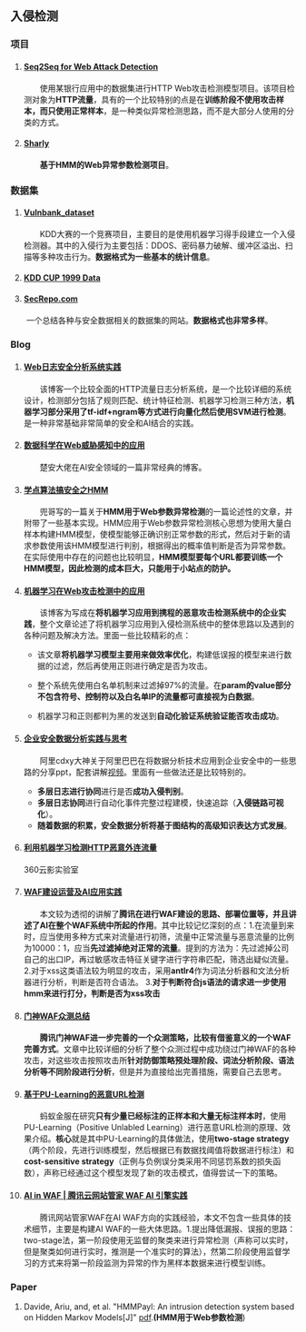 ## 入侵检测

### 项目

1. #### [Seq2Seq for Web Attack Detection](https://github.com/flykingmz/seq2seq-web-attack-detection)

   &emsp;&emsp;使用某银行应用中的数据集进行HTTP Web攻击检测模型项目。该项目检测对象为**HTTP流量**，具有的一个比较特别的点是在**训练阶段不使用攻击样本，而只使用正常样本**，是一种类似异常检测思路，而不是大部分人使用的分类的方式。

2. #### [Sharly](https://github.com/SparkSharly/Sharly)

   &emsp;&emsp;**基于HMM的Web异常参数检测项目**。

### 数据集

1. ####  [Vulnbank_dataset](https://github.com/AnchoretY/AI_And_Web_Security_Library/tree/master/dataset/vulnbank_dataset)

   &emsp;&emsp;KDD大赛的一个竞赛项目，主要目的是使用机器学习得手段建立一个入侵检测器。其中的入侵行为主要包括：DDOS、密码暴力破解、缓冲区溢出、扫描等多种攻击行为。**数据格式为一些基本的统计信息**。

2. #### [KDD CUP 1999 Data]()

3. #### [SecRepo.com](https://www.secrepo.com/)

&emsp;&emsp;一个总结各种与安全数据相关的数据集的网站。**数据格式也非常多样**。

### Blog

1. #### [Web日志安全分析系统实践](https://xz.aliyun.com/t/2136#toc-110)

   &emsp;&emsp;该博客一个比较全面的HTTP流量日志分析系统，是一个比较详细的系统设计，检测部分包括了规则匹配、统计特征检测、机器学习检测三种方法，**机器学习部分采用了tf-idf+ngram等方式进行向量化然后使用SVM进行检测**。是一种非常基础非常简单的安全和AI结合的实践。

2. #### [数据科学在Web威胁感知中的应用](https://www.jianshu.com/p/942d1beb7fdd)

   &emsp;&emsp;楚安大佬在AI安全领域的一篇非常经典的博客。

3. #### [学点算法搞安全之HMM](https://www.freebuf.com/column/132796.html)

   &emsp;&emsp;兜哥写的一篇关于**HMM用于Web参数异常检测**的一篇论述性的文章，并附带了一些基本实现。HMM应用于Web参数异常检测核心思想为使用大量白样本构建HMM模型，使模型能够正确识别正常参数的形式，然后对于新的请求参数使用该HMM模型进行判别，根据得出的概率值判断是否为异常参数。在实际使用中存在的问题也比较明显，**HMM模型要每个URL都要训练一个HMM模型，因此检测的成本巨大，只能用于小站点的防护。**

4. #### [机器学习在Web攻击检测中的应用](https://mp.weixin.qq.com/s/Fuu70rPWyYP5mQSOK3J9_Q)

   &emsp;&emsp;该博客为写成在**将机器学习应用到携程的恶意攻击检测系统中的企业实践**，整个文章论述了将机器学习应用到入侵检测系统中的整体思路以及遇到的各种问题及解决方法。里面一些比较精彩的点：

   - 该文章**将机器学习模型主要用来做效率优化**，构建低误报的模型来进行数据的过滤，然后再使用正则进行确定是否为攻击。

   - 整个系统先使用白名单机制来过滤掉97%的流量。在**param的value部分不包含符号、控制符以及白名单IP的流量都可直接视为白数据**。

   - 机器学习和正则都判为黑的发送到**自动化验证系统验证能否攻击成功**。

5. #### [企业安全数据分析实践与思考]()

   &emsp;&emsp;阿里cdxy大神关于阿里巴巴在将数据分析技术应用到企业安全中的一些思路的分享ppt，配套讲解[视频](https://live.freebuf.com/detail/c5e504cf96a4e1826a609553bf6054f9)。里面有一些做法还是比较特别的。

   - **多层日志进行协同**进行是否**成功入侵判别**。
   - **多层日志协同**进行自动化事件完整过程建模，快速追踪（**入侵链路可视化**）。
   - **随着数据的积累，安全数据分析将基于图结构的高级知识表达方式发展**。

6. #### [利用机器学习检测HTTP恶意外连流量](https://www.freebuf.com/column/170483.html)

   360云影实验室

7. #### [WAF建设运营及AI应用实践](https://mp.weixin.qq.com/s?__biz=MjM5NzE1NjA0MQ==&mid=2651199346&idx=1&sn=99f470d46554149beebb8f89fbcb1578&chksm=bd2cf2d48a5b7bc2b3aecb501855cc2efedc60f6f01026543ac2df5fa138ab2bf424fc5ab2b0&scene=21#wechat_redirect)

   &emsp;&emsp;本文较为透彻的讲解了**腾讯在进行WAF建设的思路、部署位置等，并且讲述了AI在整个WAF系统中所起的作用**。其中比较记忆深刻的点：1.在流量到来时，应当使用多种方式来对流量进行初筛，流量中正常流量与恶意流量的比例为10000：1，应当**先过滤掉绝对正常的流量**。提到的方法为：先过滤掉公司自己的出口IP，再过敏感攻击特征关键字进行字符串匹配，筛选出疑似流量。   2.对于xss这类语法较为明显的攻击，采用**antlr4**作为词法分析器和文法分析器进行分析，判断是否符合语法。   3.**对于判断符合js语法的请求进一步使用hmm来进行打分，判断是否为xss攻击**

8. #### [门神WAF众测总结](https://mp.weixin.qq.com/s/w5TwFl4Ac1jCTX0A1H_VbQ)

   &emsp;&emsp;**腾讯门神WAF进一步完善的一个众测策略，比较有借鉴意义的一个WAF完善方式**。文章中比较详细的分析了整个众测过程中成功绕过门神WAF的各种攻击，对这些攻击按照攻击所**针对防御策略预处理阶段、词法分析阶段、语法分析等不同阶段进行分析**，但是并为直接给出完善措施，需要自己去思考。

9. #### [基于PU-Learning的恶意URL检测](https://xz.aliyun.com/t/2190)

   &emsp;&emsp;蚂蚁金服在研究**只有少量已经标注的正样本和大量无标注样本时**，使用PU-Learning（Positive Unlabled Learning）进行恶意URL检测的原理、效果介绍。**核心**就是其中PU-Learning的具体做法，使用**two-stage strategy**（两个阶段，先进行训练模型，然后根据已有数据找阈值将数据进行标注）和**cost-sensitive strategy**（正例与负例误分类采用不同惩罚系数的损失函数），声称已经通过这个模型发现了新的攻击模式，值得尝试一下的策略。

10. #### [AI in WAF | 腾讯云网站管家 WAF AI 引擎实践](https://www.freebuf.com/articles/web/179436.html)

    &emsp;&emsp;腾讯网站管家WAF在AI WAF方向的实践经验，本文不包含一些具体的技术细节，主要是构建AI WAF的一些大体思路。1.提出降低漏报、误报的思路：two-stage法，第一阶段使用无监督的聚类来进行异常检测（声称可以实时，但是聚类如何进行实时，推测是一个准实时的算法），然第二阶段使用监督学习的方式来将第一阶段监测为异常的作为黑样本数据来进行模型训练。    

### Paper

1. Davide, Ariu, and, et al. "HMMPayl: An intrusion detection system based on Hidden Markov Models[J]" [pdf](https://www.sciencedirect.com/science/article/pii/S0167404811000022).**(HMM用于Web参数检测**)